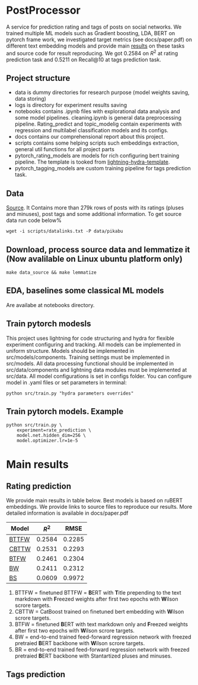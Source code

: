 # PostProcessor
A service for prediction rating and tags of posts on social networks. We trained multiple ML models such as Gradient boosting, LDA, BERT on pytorch frame work, we investigated target metrics (see docs/paper.pdf) on different text embedding  models and provide main [results](#main-results) on these tasks and source code for result reproducing. We got 0.2584 on $R^2$ at rating prediction task and 0.5211 on Recall@10 at tags prediction task. 

## Project structure
- data is dummy directories for research purpose (model weights saving, data storing)
- logs is directory for experiment results saving
- notebooks contains .ipynb files with explorational data analysis and some model pipelines. cleaning.ipynb is general data preprocessing pipeline. Rating_predict and topic_modelig contain experiments with regression and multilabel classification models and its configs.
- docs contains our comprehensional report about this project.
- scripts contains some helping scripts such embeddings extraction, general util functions for all project parts
- pytorch_rating_models are models for rich configuring bert training pipeline. The template is tooked from [lightning-hydra-template](https://github.com/ashleve/lightning-hydra-template).
- pytorch_tagging_models are custom training pipeline for tags prediction task.


## Data
[Source](https://huggingface.co/datasets/IlyaGusev/pikabu). It Contains more than 279k rows of posts with its ratings (pluses and minuses), post tags and some additional information. To get source data run code below%
```console
wget -i scripts/datalinks.txt -P data/pikabu
```

## Download, process source data and lemmatize it (Now avalilable on Linux ubuntu platform only)
```console
make data_source && make lemmatize
```

## EDA, baselines some classical ML models
Are availabe at notebooks directory. 

## Train pytorch modesls
This project uses lightning for code structuring and hydra for flexible experiment configuring and tracking.
All models can be implemented in uniform structure. Models should be implemented in src/models/components. 
Training settings must be implemented in src/models. All data processing functional should be implemented in
src/data/components and lightning data modules must be implemented at src/data. All model configurations is set
in configs folder. You can configure model in .yaml files or set parameters in terminal:
```console
python src/train.py "hydra parameters overrides"
```
## Train pytorch models. Example
```console
python src/train.py \
    experiment=rate_prediction \
    model.net.hidden_dim=256 \
    model.optimizer.lr=1e-5
```
# Main results

## Rating prediction

We provide main results in table below. Best models is based on ruBERT embeddings. We provide links to source files to reproduce our results. More detailed information is available in docs/paper.pdf

|     Model     |       $R^2$   |  RMSE  |
| ------------- | ------------- | -------
|  [BTTFW](https://github.com/zhursvlevy/PostProcessor/tree/main/pytorch_rating_models/scripts/BTTFW.sh)        |     0.2584    | 0.2285  |
|  [CBTTW](https://github.com/zhursvlevy/PostProcessor/tree/main/notebooks/rating_predict/catboost_regressor.ipynb)         |     0.2531    | 0.2293  |
|  [BTFW](https://github.com/zhursvlevy/PostProcessor/tree/main/pytorch_rating_models/scripts/scripts/BTFW.sh)         |     0.2461    | 0.2304  |
|  [BW](https://github.com/zhursvlevy/PostProcessor/tree/main/pytorch_rating_models/scripts/BW.sh)           |     0.2411    | 0.2312  |
|  [BS](https://github.com/zhursvlevy/PostProcessor/tree/main/pytorch_rating_models/scripts/BR.sh)           | 0.0609 | 0.9972  |

1. BTTFW = finetuned BTTFW = **B**ERT with **T**itle prepending to the text markdown with **F**reezed weights after first two epochs with **W**ilson scrore targets.
2. CBTTW = CatBoost trained on finetuned bert embedding with **W**ilson scrore targets.
3. BTFW = finetuned **B**ERT with text markdown only and **F**reezed weights after first two epochs with **W**ilson scrore targets.
4. BW = end-to-end trained feed-forward regression network with freezed pretraied **B**ERT backbone with **W**ilson scrore targets.
5. BR = end-to-end trained feed-forward regression network with freezed pretraied **B**ERT backbone with Stantartized pluses and minuses.

## Tags prediction